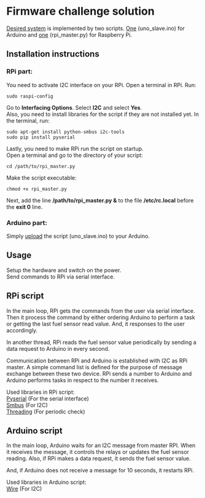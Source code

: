 # Firmware challenge solution

[Desired system](https://github.com/itatsmove/smovechallenge/blob/master/challenges/firmware.md) is implemented by two scripts. [One](https://github.com/kadiraktass/smove/blob/master/firmware/uno_slave.ino) (uno_slave.ino) for Arduino and [one](https://github.com/kadiraktass/smove/blob/master/firmware/rpi_master.py) (rpi_master.py) for Raspberry Pi. 

## Installation instructions

### RPi part: 

You need to activate I2C interface on your RPi. Open a terminal in RPi. Run:

    sudo raspi-config
    
Go to **Interfacing Options**. Select **I2C** and select **Yes**.  
Also, you need to install libraries for the script if they are not installed yet. In the terminal, run:

    sudo apt-get install python-smbus i2c-tools  
    sudo pip install pyserial
    
Lastly, you need to make RPi run the script on startup.  
Open a terminal and go to the directory of your script:
  
    cd /path/to/rpi_master.py
    
 Make the script executable: 
 
    chmod +x rpi_master.py 

Next, add the line **/path/to/rpi_master.py &** to the file **/etc/rc.local** before the **exit 0** line.   
    
### Arduino part: 

Simply [upload](https://www.arduino.cc/en/Guide/ArduinoUno) the script (uno_slave.ino) to your Arduino. 

    
## Usage 

Setup the hardware and switch on the power.  
Send commands to RPi via serial interface.   

## RPi script 

In the main loop, RPi gets the commands from the user via serial interface. Then it process the command by either ordering Arduino to perform a task or getting the last fuel sensor read value. And, it responses to the user accordingly. 

In another thread, RPi reads the fuel sensor value periodically by sending a data request to Arduino in every second. 

Communication between RPi and Arduino is established with I2C as RPi master. A simple command list is defined for the purpose of message exchange between these two device. RPi sends a number to Arduino and Arduino performs tasks in respect to the number it receives.  

Used libraries in RPi script:  
[Pyserial](https://pythonhosted.org/pyserial/) (For the serial interface)  
[Smbus](https://git.kernel.org/pub/scm/linux/kernel/git/torvalds/linux.git/plain/Documentation/i2c/smbus-protocol) (For I2C)  
[Threading](https://docs.python.org/3/library/threading.html) (For periodic check)   

## Arduino script  

In the main loop, Arduino waits for an I2C message from master RPI. When it receives the message, it controls the relays or updates the fuel sensor reading. Also, if RPi makes a data request, it sends the fuel sensor value.  

And, if Arduino does not receive a message for 10 seconds, it restarts RPi. 

Used libraries in Arduino script:  
[Wire](https://www.arduino.cc/en/Reference/Wire) (For I2C)
